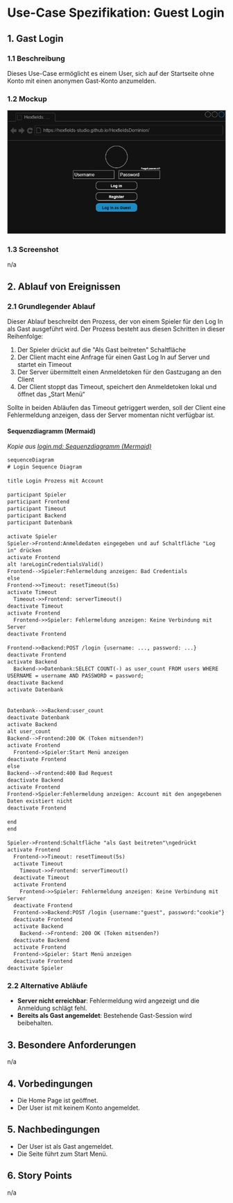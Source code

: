 # Use-Case Spezifikation: Guest Login

## 1. Gast Login

### 1.1 Beschreibung

Dieses Use-Case ermöglicht es einem User, sich auf der Startseite ohne Konto mit einen anonymen Gast-Konto anzumelden.

### 1.2 Mockup

![gast_login_mockup](./gast_login_mockup.drawio.png "gast_login_mockup")

### 1.3 Screenshot

n/a

## 2. Ablauf von Ereignissen

### 2.1 Grundlegender Ablauf

Dieser Ablauf beschreibt den Prozess, der von einem Spieler für den Log In als Gast ausgeführt wird. Der Prozess besteht aus diesen Schritten in dieser Reihenfolge:

1. Der Spieler drückt auf die "Als Gast beitreten" Schaltfläche  
2. Der Client macht eine Anfrage für einen Gast Log In auf Server und startet ein Timeout  
3. Der Server übermittelt einen Anmeldetoken für den Gastzugang an den Client  
4. Der Client stoppt das Timeout, speichert den Anmeldetoken lokal und öffnet das „Start Menü“

Sollte in beiden Abläufen das Timeout getriggert werden, soll der Client eine Fehlermeldung anzeigen, dass der Server momentan nicht verfügbar ist.  

#### Sequenzdiagramm (Mermaid)

*Kopie aus [login.md: Sequenzdiagramm (Mermaid)](../login/login.md#sequenzdiagramm-mermaid)*

```mermaid
sequenceDiagram
# Login Sequence Diagram

title Login Prozess mit Account

participant Spieler
participant Frontend
participant Timeout
participant Backend
participant Datenbank

activate Spieler
Spieler->Frontend:Anmeldedaten eingegeben und auf Schaltfläche "Log in" drücken
activate Frontend
alt !areLoginCredentialsValid()
Frontend-->Spieler:Fehlermeldung anzeigen: Bad Credentials
else 
Frontend->>Timeout: resetTimeout(5s)
activate Timeout
  Timeout->>Frontend: serverTimeout()
deactivate Timeout
activate Frontend
  Frontend->>Spieler: Fehlermeldung anzeigen: Keine Verbindung mit Server
deactivate Frontend

Frontend->>Backend:POST /login {username: ..., password: ...}
deactivate Frontend
activate Backend
  Backend->>Datenbank:SELECT COUNT(-) as user_count FROM users WHERE USERNAME = username AND PASSWORD = password;
deactivate Backend
activate Datenbank


Datenbank-->>Backend:user_count
deactivate Datenbank
activate Backend
alt user_count
Backend-->Frontend:200 OK (Token mitsenden?)
activate Frontend
  Frontend->Spieler:Start Menü anzeigen
deactivate Frontend
else
Backend-->Frontend:400 Bad Request
deactivate Backend
activate Frontend
Frontend->Spieler:Fehlermeldung anzeigen: Account mit den angegebenen Daten existiert nicht
deactivate Frontend

end
end

Spieler->Frontend:Schaltfläche "als Gast beitreten"\ngedrückt
activate Frontend
  Frontend->>Timeout: resetTimeout(5s)
  activate Timeout
    Timeout->>Frontend: serverTimeout()
  deactivate Timeout
  activate Frontend
    Frontend->>Spieler: Fehlermeldung anzeigen: Keine Verbindung mit Server
  deactivate Frontend
  Frontend->>Backend:POST /login {username:"guest", password:"cookie"}
  deactivate Frontend
  activate Backend
    Backend-->Frontend: 200 OK (Token mitsenden?)
  deactivate Backend
  activate Frontend
  Frontend->Spieler: Start Menü anzeigen
  deactivate Frontend
deactivate Spieler
```

### 2.2 Alternative Abläufe

- **Server nicht erreichbar**: Fehlermeldung wird angezeigt und die Anmeldung schlägt fehl.
- **Bereits als Gast angemeldet**: Bestehende Gast-Session wird beibehalten.

## 3. Besondere Anforderungen

n/a

## 4. Vorbedingungen

- Die Home Page ist geöffnet.
- Der User ist mit keinem Konto angemeldet.

## 5. Nachbedingungen

- Der User ist als Gast angemeldet.
- Die Seite führt zum Start Menü.

## 6. Story Points

n/a
